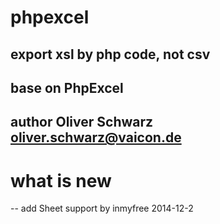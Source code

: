 phpexcel
========

## export xsl by php code, not csv
## base on PhpExcel   
## author Oliver Schwarz <oliver.schwarz@vaicon.de>

# what is new
-- add Sheet support by inmyfree 2014-12-2
